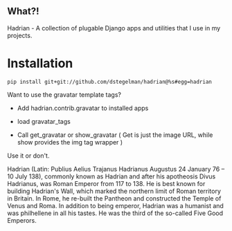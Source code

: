 ## What?!

Hadrian - A collection of plugable Django apps and utilities that I use in my projects.


Installation
============

    pip install git+git://github.com/dstegelman/hadrian@%s#egg=hadrian


Want to use the gravatar template tags?

* Add hadrian.contrib.gravatar to installed apps
* load gravatar_tags

* Call get_gravatar or show_gravatar ( Get is just the image URL, while show provides the img tag wrapper )


Use it or don't.

Hadrian (Latin: Publius Aelius Trajanus Hadrianus Augustus 24 January 76 – 10 July 138), commonly known as Hadrian and after his apotheosis Divus Hadrianus, was Roman Emperor from 117 to 138. He is best known for building Hadrian's Wall, which marked the northern limit of Roman territory in Britain. In Rome, he re-built the Pantheon and constructed the Temple of Venus and Roma. In addition to being emperor, Hadrian was a humanist and was philhellene in all his tastes. He was the third of the so-called Five Good Emperors.